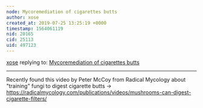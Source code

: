 ```yaml
---
node: Mycoremediation of cigarettes butts
author: xose
created_at: 2019-07-25 13:25:19 +0000
timestamp: 1564061119
nid: 20165
cid: 25113
uid: 497123
---
```




[xose](../profile/xose) replying to: [Mycoremediation of cigarettes butts](../notes/audreyspeyer/07-17-2019/mycoremediation-of-cigarettes-butts)

----
Recently found this video by Peter McCoy from Radical Mycology about "training" fungi to digest cigarette butts → https://radicalmycology.com/publications/videos/mushrooms-can-digest-cigarette-filters/